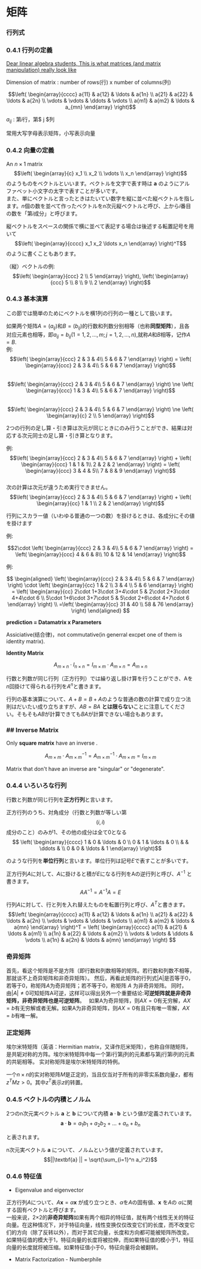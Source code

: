 # 矩阵

### 行列式

### 0.4.1 行列の定義

[Dear linear algebra students, This is what matrices (and matrix manipulation) really look like](https://www.youtube.com/watch?v=4csuTO7UTMo)

Dimension of matrix : number of rows\(行\) x number of columns\(列\)

$$\left(
  \begin{array}{cccc}
    a{11} & a{12} & \ldots & a{1n} \\
    a{21} & a{22} & \ldots & a{2n} \\
    \vdots & \vdots & \ddots & \vdots \\
    a{m1} & a{m2} & \ldots & a_{mn}
  \end{array}
\right)$$

$a_{ij}$ :  第$i$行，第$ j $列

常用大写字母表示矩阵，小写表示向量

### 0.4.2 向量の定義

An $n \times 1$ matrix  
$$\left(
  \begin{array}{c}
    x_1 \\
    x_2 \\
    \vdots \\
   x_n  
  \end{array}
\right)$$ 
のようものをベクトルといいます。ベクトルを文字で表す時は $\textbf{a}$ のようにアルファベット小文字の太字で表すことが多いです。  
また、単にベクトルと言ったときはたいてい数字を縦に並べた縦ベクトルを指します。$n$個の数を並べて作ったベクトルを$n$次元縦ベクトルと呼び、上から$i$番目の数を「第$i$成分」と呼びます。

縦ベクトルをスペースの関係で横に並べて表記する場合は後述する転置記号を用いて $$\left(
  \begin{array}{cccc}
    x_1 x_2 \ldots x_n  
  \end{array}
\right)^T$$ のように書くこともあります。

（縦）ベクトルの例:  
$$\left(
  \begin{array}{ccc}
    2 \\
    5
  \end{array}
\right),
\left(
  \begin{array}{ccc}
    5 \\
    8 \\
    9 \\
    2
  \end{array}
\right)$$

### 0.4.3 基本演算

この節では簡単のためにベクトルを横1列の行列の一種として扱います。

如果两个矩阵$A=(a_{ij})$和$B=(b_{ij})$的行数和列数分别相等（也称**同型矩阵**），且各对应元素也相等，即$a_{ij}=b_{ij}
(1=1,2,…,m;j=1,2,…,n)$,就称$A$和$B$相等，记作$A=B$.  
例:  
$$\left(
  \begin{array}{ccc}
    2 & 3 & 4\\
    5 & 6 & 7
   \end{array}
\right) =
\left(
  \begin{array}{ccc}
    2 & 3 & 4\\
    5 & 6 & 7
   \end{array}
\right)$$  
$$\left(
  \begin{array}{ccc}
    2 & 3 & 4\\
    5 & 6 & 7
   \end{array}
\right) \ne
\left(
  \begin{array}{ccc}
    1 & 3 & 4\\
    5 & 6 & 7
   \end{array}
\right)$$  
$$\left(
  \begin{array}{ccc}
    2 & 3 & 4\\
    5 & 6 & 7
   \end{array}
\right) \ne
\left(
  \begin{array}{c}
    2 \\
    5
   \end{array}
\right)$$

2つの行列の足し算・引き算は次元が同じときにのみ行うことができ、結果は対応する次元同士の足し算・引き算となります。

例:  
$$\left(
  \begin{array}{ccc}
    2 & 3 & 4\\
    5 & 6 & 7
   \end{array}
\right) +
\left(
  \begin{array}{ccc}
    1 & 1 & 1\\
    2 & 2 & 2
   \end{array}
\right) =
\left(
  \begin{array}{ccc}
    3 & 4 & 5\\
    7 & 8 & 9
   \end{array}
\right)$$  
次の計算は次元が違うため実行できません。  
$$\left(
  \begin{array}{ccc}
    2 & 3 & 4\\
    5 & 6 & 7
   \end{array}
\right) +
\left(
  \begin{array}{cc}
    1 & 1 \\
    2 & 2
   \end{array}
\right)$$

行列にスカラー値（いわゆる普通の一つの数）を掛けるときは、各成分にその値を掛けます

例:  

$$2\cdot \left(
  \begin{array}{ccc}
    2 & 3 & 4\\
    5 & 6 & 7
   \end{array}
\right) =
\left(
  \begin{array}{ccc}
    4 & 6 & 8\\
    10 & 12 & 14
   \end{array}
\right)$$

例:  

$$
\begin{aligned}
\left(
  \begin{array}{ccc}
    2 & 3 & 4\\
    5 & 6 & 7
   \end{array}
\right) \cdot
\left(
  \begin{array}{cc}
    1 & 2 \\
    3 & 4 \\
    5 & 6
   \end{array}
 \right) =
 \left(
   \begin{array}{cc}
     2\cdot 1+3\cdot 3+4\cdot 5 & 2\cdot 2+3\cdot 4+4\cdot 6 \\
     5\cdot 1+6\cdot 3+7\cdot 5 & 5\cdot 2+6\cdot 4+7\cdot 6
    \end{array}
  \right) \\
  =\left(
    \begin{array}{cc}
      31 & 40 \\
      58 & 76
     \end{array}
   \right)
\end{aligned}
$$

**prediction = Datamatrix x Parameters**

Assiciative\(结合律\)，not commutative\(in generral excpet one of them is identity matrix\).

**Identity Matrix**

$$A_{m\times n}\cdot I_{n\times n}=I_{m\times m}\cdot A_{m\times n}=A_{m\times n}$$

行数と列数が同じ行列（正方行列）では繰り返し掛け算を行うことができ、Aを$n$回掛けて得られる行列を$A^n$と書きます。

行列の基本演算について、$A+B=B+A$のような普通の数の計算で成り立つ法則はだいたい成り立ちますが、$AB = BA$ **とは限らない**ことに注意してください。そもそも$AB$が計算できても$BA$が計算できない場合もあります。

### \#\# Inverse Matrix

Only **square matrix** have an inverse .

$$A_{m\times m}\cdot A^{-1}_{m\times m}=A^{-1}_{m\times m}\cdot A_{m\times m}=I_{m\times m}$$

Matrix that don't have an inverse are "singular" or "degenerate".

### 0.4.4 いろいろな行列

行数と列数が同じ行列を**正方行列**と言います。

正方行列のうち、対角成分（行数と列数が等しい第$$(i, i)$$成分のこと）のみが1、その他の成分は全て0となる  
$$ \left(
  \begin{array}{cccc}
    1 & 0 & \ldots & 0 \\
    0 & 1 & \ldots & 0 \\
     &  & \ddots &  \\
    0 & 0 & \ldots & 1
  \end{array}
 \right)$$

のような行列を**単位行列**と言います。単位行列は記号$E$で表すことが多いです。

正方行列$A$に対して、$A$に掛けると積が$E$になる行列をAの逆行列と呼び、$A^{-1}$ と書きます。  
$$ AA^{-1}=A^{-1}A=E $$

行列$A$に対して、行と列を入れ替えたものを転置行列と呼び、$A^T$と書きます。  
$$\left(
  \begin{array}{cccc}
    a{11} & a{12} & \ldots & a{1n} \\
    a{21} & a{22} & \ldots & a{2n} \\
    \vdots & \vdots & \ddots & \vdots \\
    a{m1} & a{m2} & \ldots & a{mn}
  \end{array}
  \right)^T =
  \left(
    \begin{array}{cccc}
      a{11} & a{21} & \ldots & a{m1} \\
      a{1n} & a{22} & \ldots & a{m2} \\
      \vdots & \vdots & \ddots & \vdots \\
      a{1n} & a{2n} & \ldots & a{mn}
    \end{array}
    \right)
$$

### 奇异矩阵 

首先，看这个矩阵是不是方阵（即行数和列数相等的矩阵。若行数和列数不相等，那就谈不上奇异矩阵和非奇异矩阵）。 然后，再看此矩阵的行列式$|A|$是否等于0，若等于0，称矩阵$A$为奇异矩阵；若不等于0，称矩阵 $A$ 为非奇异矩阵。 
同时，由$|A|\neq 0$可知矩阵A可逆，这样可以得出另外一个重要结论:**可逆矩阵就是非奇异矩阵，非奇异矩阵也是可逆矩阵**。　
如果A为奇异矩阵，则$AX=0$有无穷解，$AX=b$有无穷解或者无解。如果A为非奇异矩阵，则$AX=0$有且只有唯一零解，$AX=b$有唯一解。

### 正定矩阵 

埃尔米特矩阵（英语：Hermitian matrix，又译作厄米矩阵），也称自伴随矩阵，是共轭对称的方阵。埃尔米特矩阵中每一个第i行第j列的元素都与第j行第i列的元素的共轭相等。
实对称矩阵是埃尔米特矩阵的特例。

一个$n\times n$的实对称矩阵$M$是正定的，当且仅当对于所有的非零实系数向量$z$，都有$z^TMz > 0$。其中$z^T$表示$z$的转置。

### 0.4.5 ベクトルの内積とノルム

2つのn次元実ベクトル $\textbf{a}$ と $\textbf{b}$ について内積 $\textbf{a}\cdot \textbf{b}$ という値が定義されています。
$$ \textbf{a} \cdot \textbf{b} = a_1b_1 + a_2b_2 + \ldots + a_n+b_n
$$


と表されます。

n次元実ベクトル $\textbf{a}$ について、ノルムという値が定義されています。  
$$||\textbf{a} || = \sqrt{\sum_{i=1}^n a_i^2}$$

### 0.4.6 特征值

  * Eigenvalue and eigenvector
  
正方行列$A$について、$A \textbf{x} = \alpha \textbf{x}$
が成り立つとき、$\alpha$を$A$の固有値、$\textbf{x}$ を$A$の $\alpha$に関する固有ベクトルと呼びます。  
一般来说，2×2的**非奇异矩阵**如果有两个相异的特征值，就有两个线性无关的特征向量。在这种情况下，对于特征向量，线性变换仅仅改变它们的长度，而不改变它们的方向（除了反转以外），而对于其它向量，长度和方向都可能被矩阵所改变。如果特征值的模大于1，特征向量的长度将被拉伸，而如果特征值的模小于1，特征向量的长度就将被压缩。如果特征值小于0，特征向量将会被翻转。


  * Matrix Factorization - Numberphile